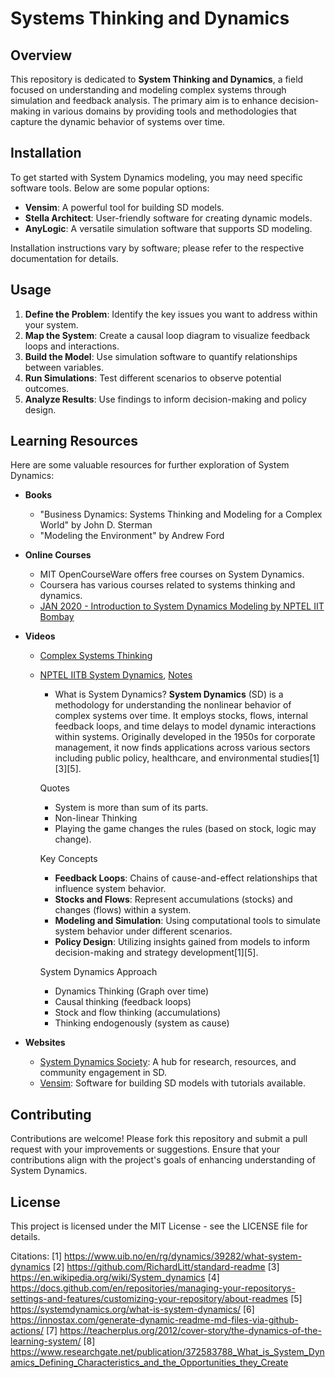 # Systems Thinking and Dynamics

## Overview
This repository is dedicated to **System Thinking and Dynamics**, a field focused on understanding and modeling complex systems through simulation and feedback analysis. The primary aim is to enhance decision-making in various domains by providing tools and methodologies that capture the dynamic behavior of systems over time.


## Installation
To get started with System Dynamics modeling, you may need specific software tools. Below are some popular options:
- **Vensim**: A powerful tool for building SD models.
- **Stella Architect**: User-friendly software for creating dynamic models.
- **AnyLogic**: A versatile simulation software that supports SD modeling.

Installation instructions vary by software; please refer to the respective documentation for details.

## Usage
1. **Define the Problem**: Identify the key issues you want to address within your system.
2. **Map the System**: Create a causal loop diagram to visualize feedback loops and interactions.
3. **Build the Model**: Use simulation software to quantify relationships between variables.
4. **Run Simulations**: Test different scenarios to observe potential outcomes.
5. **Analyze Results**: Use findings to inform decision-making and policy design.

## Learning Resources
Here are some valuable resources for further exploration of System Dynamics:
- **Books**
  - "Business Dynamics: Systems Thinking and Modeling for a Complex World" by John D. Sterman
  - "Modeling the Environment" by Andrew Ford

- **Online Courses**
  - MIT OpenCourseWare offers free courses on System Dynamics.
  - Coursera has various courses related to systems thinking and dynamics.
  - [JAN 2020 - Introduction to System Dynamics Modeling by NPTEL IIT Bombay](https://www.youtube.com/playlist?list=PLOzRYVm0a65fFQDTWYF4hzo6be81blfHo)

- **Videos**
  - [Complex Systems Thinking](https://www.youtube.com/watch?v=0-CSs1UEbFQ)
  - [NPTEL IITB System Dynamics](https://www.youtube.com/playlist?list=PLOzRYVm0a65fFQDTWYF4hzo6be81blfHo), [Notes](./Notes_SystemDynamics.md)
	- What is System Dynamics?
	**System Dynamics** (SD) is a methodology for understanding the nonlinear behavior of complex systems over time. It employs stocks, flows, internal feedback loops, and time delays to model dynamic interactions within systems. Originally developed in the 1950s for corporate management, it now finds applications across various sectors including public policy, healthcare, and environmental studies[1][3][5].

	Quotes 
	- System is more than sum of its parts. 
	- Non-linear Thinking
	- Playing the game changes the rules (based on stock, logic may change).

	Key Concepts
	- **Feedback Loops**: Chains of cause-and-effect relationships that influence system behavior.
	- **Stocks and Flows**: Represent accumulations (stocks) and changes (flows) within a system.
	- **Modeling and Simulation**: Using computational tools to simulate system behavior under different scenarios.
	- **Policy Design**: Utilizing insights gained from models to inform decision-making and strategy development[1][5].

	System Dynamics Approach
	- Dynamics Thinking (Graph over time)
	- Causal thinking (feedback loops)
	- Stock and flow thinking (accumulations)
	- Thinking endogenously (system as cause)
  
- **Websites**
  - [System Dynamics Society](https://systemdynamics.org): A hub for research, resources, and community engagement in SD.
  - [Vensim](https://vensim.com): Software for building SD models with tutorials available.

## Contributing
Contributions are welcome! Please fork this repository and submit a pull request with your improvements or suggestions. Ensure that your contributions align with the project's goals of enhancing understanding of System Dynamics.

## License
This project is licensed under the MIT License - see the LICENSE file for details.


Citations:
[1] https://www.uib.no/en/rg/dynamics/39282/what-system-dynamics
[2] https://github.com/RichardLitt/standard-readme
[3] https://en.wikipedia.org/wiki/System_dynamics
[4] https://docs.github.com/en/repositories/managing-your-repositorys-settings-and-features/customizing-your-repository/about-readmes
[5] https://systemdynamics.org/what-is-system-dynamics/
[6] https://innostax.com/generate-dynamic-readme-md-files-via-github-actions/
[7] https://teacherplus.org/2012/cover-story/the-dynamics-of-the-learning-system/
[8] https://www.researchgate.net/publication/372583788_What_is_System_Dynamics_Defining_Characteristics_and_the_Opportunities_they_Create